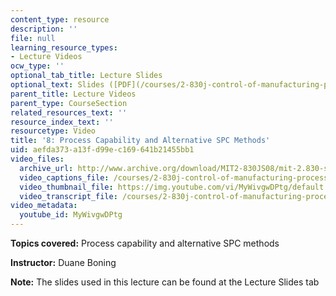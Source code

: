 ```yaml
---
content_type: resource
description: ''
file: null
learning_resource_types:
- Lecture Videos
ocw_type: ''
optional_tab_title: Lecture Slides
optional_text: Slides ([PDF](/courses/2-830j-control-of-manufacturing-processes-sma-6303-spring-2008/resources/lecture8))
parent_title: Lecture Videos
parent_type: CourseSection
related_resources_text: ''
resource_index_text: ''
resourcetype: Video
title: '8: Process Capability and Alternative SPC Methods'
uid: aefda373-a13f-d99e-c169-641b21455bb1
video_files:
  archive_url: http://www.archive.org/download/MIT2-830JS08/mit-2.830-s08-lec08_300k.mp4
  video_captions_file: /courses/2-830j-control-of-manufacturing-processes-sma-6303-spring-2008/e8f440d42b5c552ab3317603df1347f1_MyWivgwDPtg.vtt
  video_thumbnail_file: https://img.youtube.com/vi/MyWivgwDPtg/default.jpg
  video_transcript_file: /courses/2-830j-control-of-manufacturing-processes-sma-6303-spring-2008/ec8097afe1b59ae74d7d600992ded171_MyWivgwDPtg.pdf
video_metadata:
  youtube_id: MyWivgwDPtg
---
```


**Topics covered:** Process capability and alternative SPC methods

**Instructor:** Duane Boning

**Note:** The slides used in this lecture can be found at the Lecture Slides tab